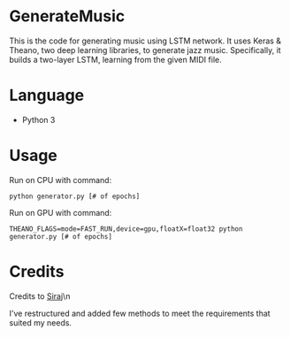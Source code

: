 # GenerateMusic

This is the code for generating music using LSTM network.
It uses Keras & Theano, two deep learning libraries, to generate jazz music. Specifically, it builds a two-layer LSTM, learning from the given MIDI file.


Language
============

* Python 3


Usage
============

Run on CPU with command:  

    python generator.py [# of epochs]

Run on GPU with command:

    THEANO_FLAGS=mode=FAST_RUN,device=gpu,floatX=float32 python generator.py [# of epochs]


Credits
============
Credits to [Siraj](https://github.com/llSourcell)\n

I've restructured and added few methods to meet the requirements that suited my needs.
